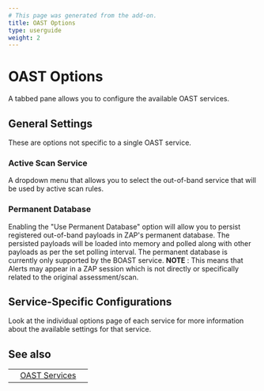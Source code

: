 ```yaml
---
# This page was generated from the add-on.
title: OAST Options
type: userguide
weight: 2
---
```


# OAST Options

A tabbed pane allows you to configure the available OAST services.

## General Settings

These are options not specific to a single OAST service.

### Active Scan Service

A dropdown menu that allows you to select the out-of-band service that will be used by active scan rules.

### Permanent Database

Enabling the "Use Permanent Database" option will allow you to persist registered out-of-band payloads in ZAP's permanent database. The persisted payloads will be loaded into memory and polled along with other payloads as per the set polling interval. The permanent database is currently only supported by the BOAST service. **NOTE** : This means that Alerts may appear in a ZAP session which is not directly or specifically related to the original assessment/scan.

## Service-Specific Configurations

Look at the individual options page of each service for more information about the available settings for that service.

## See also

|   |                                                              |   |
|---|--------------------------------------------------------------|---|
|   | [OAST Services](/docs/desktop/addons/oast-support/services/) |   |
